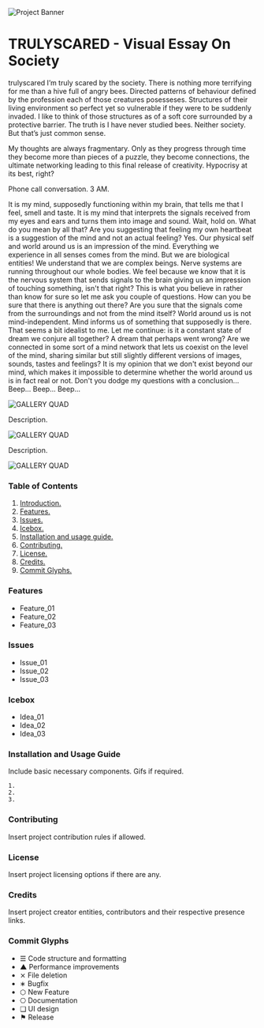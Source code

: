 ![Project Banner](/assets/template_visuals/temp-banner.png)

<a name="intro"></a>
# TRULYSCARED - Visual Essay On Society
trulyscared
I’m truly scared by the society. There is nothing more terrifying for me than a hive full of angry bees. Directed patterns of behaviour defined by the profession each of those creatures posesseses. Structures of their living environment so perfect yet so vulnerable if they were to be suddenly invaded. I like to think of those structures as of a soft core surrounded by a protective barrier. The truth is I have never studied bees. Neither society. But that’s just common sense.

My thoughts are always fragmentary. Only as they progress through time they become more than pieces of a puzzle, they become connections, the ultimate networking leading to this final release of creativity. Hypocrisy at its best, right?

Phone call conversation. 3 AM.

It is my mind, supposedly functioning within my brain, that tells me that I feel, smell and taste. It is my mind that interprets the signals received from my eyes and ears and turns them into image and sound. Wait, hold on. What do you mean by all that? Are you suggesting that feeling my own heartbeat is a suggestion of the mind and not an actual feeling? Yes. Our physical self and world around us is an impression of the mind. Everything we experience in all senses comes from the mind. But we are biological entities! We understand that we are complex beings. Nerve systems are running throughout our whole bodies. We feel because we know that it is the nervous system that sends signals to the brain giving us an impression of touching something, isn't that right? This is what you believe in rather than know for sure so let me ask you couple of questions. How can you be sure that there is anything out there? Are you sure that the signals come from the surroundings and not from the mind itself? World around us is not mind-independent. Mind informs us of something that supposedly is there. That seems a bit idealist to me. Let me continue: is it a constant state of dream we conjure all together? A dream that perhaps went wrong? Are we connected in some sort of a mind network that lets us coexist on the level of the mind, sharing similar but still slightly different versions of images, sounds, tastes and feelings? It is my opinion that we don't exist beyond our mind, which makes it impossible to determine whether the world around us is in fact real or not. Don't you dodge my questions with a conclusion... Beep... Beep... Beep...

![GALLERY QUAD](/assets/template_visuals/temp-dual-gallery.png)

Description.

![GALLERY QUAD](/assets/template_visuals/temp-triple-gallery.png)

Description.

![GALLERY QUAD](/assets/template_visuals/temp-quad-gallery.png)

### Table of Contents
1. [Introduction.](#intro)
2. [Features.](#features)
3. [Issues.](#issues)
4. [Icebox.](#icebox)
5. [Installation and usage guide.](#install)
6. [Contributing.](#contribute)
7. [License.](#license)
8. [Credits.](#credits)
9. [Commit Glyphs.](#glyphs)

<a name="features"></a>
### Features
+ Feature_01
+ Feature_02
+ Feature_03

<a name="issues"></a>
### Issues
+ Issue_01
+ Issue_02
+ Issue_03

<a name="icebox"></a>
### Icebox
+ Idea_01
+ Idea_02
+ Idea_03

<a name="install"></a>
### Installation and Usage Guide
Include basic necessary components. Gifs if required.
```
1. 
2. 
3. 
```

<a name="contribute"></a>
### Contributing
Insert project contribution rules if allowed.

<a name="license"></a>
### License
Insert project licensing options if there are any.

<a name="credits"></a>
### Credits
Insert project creator entities, contributors and their respective presence links.

<a name="glyphs"></a>
### Commit Glyphs

+ ☰ Code structure and formatting
+ ▲ Performance improvements
+ ⨯ File deletion
+ ∗ Bugfix
+ ⬡ New Feature
+ ⎔ Documentation
+ ❑ UI design
+ ⚑ Release
